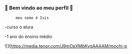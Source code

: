 ### 💜 Bem vindo ao meu perfil 💜

         meu nome é Isis

  -curso o alura


  
  -1 ano do ensino médio

![](https://media.tenor.com/J9mOaXMbKygAAAAM/mochi-p
